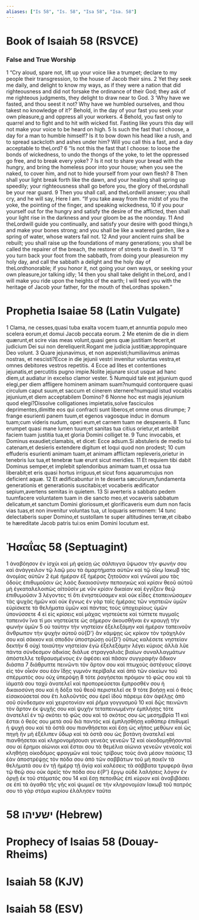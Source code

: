 ```yaml
---
aliases: ["Is 58", "Is. 58", "Isa 58", "Isa. 58"]
---
```



# Book of Isaiah 58 (RSVCE)

### False and True Worship
1 “Cry aloud, spare not, lift up your voice like a trumpet; declare to my people their transgression, to the house of Jacob their sins.
2 Yet they seek me daily, and delight to know my ways, as if they were a nation that did righteousness and did not forsake the ordinance of their God; they ask of me righteous judgments, they delight to draw near to God.
3 ‘Why have we fasted, and thou seest it not? Why have we humbled ourselves, and thou takest no knowledge of it?’ Behold, in the day of your fast you seek your own pleasure,g and oppress all your workers.
4 Behold, you fast only to quarrel and to fight and to hit with wicked fist. Fasting like yours this day will not make your voice to be heard on high.
5 Is such the fast that I choose, a day for a man to humble himself? Is it to bow down his head like a rush, and to spread sackcloth and ashes under him? Will you call this a fast, and a day acceptable to theLord?
6 “Is not this the fast that I choose: to loose the bonds of wickedness, to undo the thongs of the yoke, to let the oppressed go free, and to break every yoke?
7 Is it not to share your bread with the hungry, and bring the homeless poor into your house; when you see the naked, to cover him, and not to hide yourself from your own flesh?
8 Then shall your light break forth like the dawn, and your healing shall spring up speedily; your righteousness shall go before you, the glory of theLordshall be your rear guard.
9 Then you shall call, and theLordwill answer; you shall cry, and he will say, Here I am. “If you take away from the midst of you the yoke, the pointing of the finger, and speaking wickedness,
10 if you pour yourself out for the hungry and satisfy the desire of the afflicted, then shall your light rise in the darkness and your gloom be as the noonday.
11 And theLordwill guide you continually, and satisfy your desire with good things,h and make your bones strong; and you shall be like a watered garden, like a spring of water, whose waters fail not.
12 And your ancient ruins shall be rebuilt; you shall raise up the foundations of many generations; you shall be called the repairer of the breach, the restorer of streets to dwell in.
13 “If you turn back your foot from the sabbath, from doing your pleasureion my holy day, and call the sabbath a delight and the holy day of theLordhonorable; if you honor it, not going your own ways, or seeking your own pleasure,jor talking idly;
14 then you shall take delight in theLord, and I will make you ride upon the heights of the earth; I will feed you with the heritage of Jacob your father, for the mouth of theLordhas spoken.”


# Prophetia Isaiae 58 (Latin Vulgate)

1 Clama, ne cesses,quasi tuba exalta vocem tuam,et annuntia populo meo scelera eorum,et domui Jacob peccata eorum.
2 Me etenim de die in diem quærunt,et scire vias meas volunt,quasi gens quæ justitiam fecerit,et judicium Dei sui non dereliquerit.Rogant me judicia justitiæ;appropinquare Deo volunt.
3 Quare jejunavimus, et non aspexisti;humiliavimus animas nostras, et nescisti?Ecce in die jejunii vestri invenitur voluntas vestra,et omnes debitores vestros repetitis.
4 Ecce ad lites et contentiones jejunatis,et percutitis pugno impie.Nolite jejunare sicut usque ad hanc diem,ut audiatur in excelso clamor vester.
5 Numquid tale est jejunium quod elegi,per diem affligere hominem animam suam?numquid contorquere quasi circulum caput suum,et saccum et cinerem sternere?numquid istud vocabis jejunium,et diem acceptabilem Domino?
6 Nonne hoc est magis jejunium quod elegi?Dissolve colligationes impietatis,solve fasciculos deprimentes,dimitte eos qui confracti sunt liberos,et omne onus dirumpe;
7 frange esurienti panem tuum,et egenos vagosque induc in domum tuam;cum videris nudum, operi eum,et carnem tuam ne despexeris.
8 Tunc erumpet quasi mane lumen tuum;et sanitas tua citius orietur,et anteibit faciem tuam justitia tua,et gloria Domini colliget te.
9 Tunc invocabis, et Dominus exaudiet;clamabis, et dicet: Ecce adsum.Si abstuleris de medio tui catenam,et desieris extendere digitum et loqui quod non prodest;
10 cum effuderis esurienti animam tuam,et animam afflictam repleveris,orietur in tenebris lux tua,et tenebræ tuæ erunt sicut meridies.
11 Et requiem tibi dabit Dominus semper,et implebit splendoribus animam tuam,et ossa tua liberabit;et eris quasi hortus irriguus,et sicut fons aquarumcujus non deficient aquæ.
12 Et ædificabuntur in te deserta sæculorum,fundamenta generationis et generationis suscitabis;et vocaberis ædificator sepium,avertens semitas in quietem.
13 Si averteris a sabbato pedem tuumfacere voluntatem tuam in die sancto meo,et vocaveris sabbatum delicatum,et sanctum Domini gloriosum,et glorificaveris eum dum non facis vias tuas,et non invenitur voluntas tua, ut loquaris sermonem:
14 tunc delectaberis super Domino,et sustollam te super altitudines terræ,et cibabo te hæreditate Jacob patris tui:os enim Domini locutum est.


# Ἠσαΐας 58 (Septuagint)

1 ἀναβόησον ἐν ἰσχύι καὶ μὴ φείσῃ ὡς σάλπιγγα ὕψωσον τὴν φωνήν σου καὶ ἀνάγγειλον τῷ λαῷ μου τὰ ἁμαρτήματα αὐτῶν καὶ τῷ οἴκῳ Ιακωβ τὰς ἀνομίας αὐτῶν
2 ἐμὲ ἡμέραν ἐξ ἡμέρας ζητοῦσιν καὶ γνῶναί μου τὰς ὁδοὺς ἐπιθυμοῦσιν ὡς λαὸς δικαιοσύνην πεποιηκὼς καὶ κρίσιν θεοῦ αὐτοῦ μὴ ἐγκαταλελοιπὼς αἰτοῦσίν με νῦν κρίσιν δικαίαν καὶ ἐγγίζειν θεῷ ἐπιθυμοῦσιν
3 λέγοντες τί ὅτι ἐνηστεύσαμεν καὶ οὐκ εἶδες ἐταπεινώσαμεν τὰς ψυχὰς ἡμῶν καὶ οὐκ ἔγνως ἐν γὰρ ταῖς ἡμέραις τῶν νηστειῶν ὑμῶν εὑρίσκετε τὰ θελήματα ὑμῶν καὶ πάντας τοὺς ὑποχειρίους ὑμῶν ὑπονύσσετε
4 εἰ εἰς κρίσεις καὶ μάχας νηστεύετε καὶ τύπτετε πυγμαῖς ταπεινόν ἵνα τί μοι νηστεύετε ὡς σήμερον ἀκουσθῆναι ἐν κραυγῇ τὴν φωνὴν ὑμῶν
5 οὐ ταύτην τὴν νηστείαν ἐξελεξάμην καὶ ἡμέραν ταπεινοῦν ἄνθρωπον τὴν ψυχὴν αὐτοῦ οὐ{D'} ἂν κάμψῃς ὡς κρίκον τὸν τράχηλόν σου καὶ σάκκον καὶ σποδὸν ὑποστρώσῃ οὐ{D'} οὕτως καλέσετε νηστείαν δεκτήν
6 οὐχὶ τοιαύτην νηστείαν ἐγὼ ἐξελεξάμην λέγει κύριος ἀλλὰ λῦε πάντα σύνδεσμον ἀδικίας διάλυε στραγγαλιὰς βιαίων συναλλαγμάτων ἀπόστελλε τεθραυσμένους ἐν ἀφέσει καὶ πᾶσαν συγγραφὴν ἄδικον διάσπα
7 διάθρυπτε πεινῶντι τὸν ἄρτον σου καὶ πτωχοὺς ἀστέγους εἴσαγε εἰς τὸν οἶκόν σου ἐὰν ἴδῃς γυμνόν περίβαλε καὶ ἀπὸ τῶν οἰκείων τοῦ σπέρματός σου οὐχ ὑπερόψῃ
8 τότε ῥαγήσεται πρόιμον τὸ φῶς σου καὶ τὰ ἰάματά σου ταχὺ ἀνατελεῖ καὶ προπορεύσεται ἔμπροσθέν σου ἡ δικαιοσύνη σου καὶ ἡ δόξα τοῦ θεοῦ περιστελεῖ σε
9 τότε βοήσῃ καὶ ὁ θεὸς εἰσακούσεταί σου ἔτι λαλοῦντός σου ἐρεῖ ἰδοὺ πάρειμι ἐὰν ἀφέλῃς ἀπὸ σοῦ σύνδεσμον καὶ χειροτονίαν καὶ ῥῆμα γογγυσμοῦ
10 καὶ δῷς πεινῶντι τὸν ἄρτον ἐκ ψυχῆς σου καὶ ψυχὴν τεταπεινωμένην ἐμπλήσῃς τότε ἀνατελεῖ ἐν τῷ σκότει τὸ φῶς σου καὶ τὸ σκότος σου ὡς μεσημβρία
11 καὶ ἔσται ὁ θεός σου μετὰ σοῦ διὰ παντός καὶ ἐμπλησθήσῃ καθάπερ ἐπιθυμεῖ ἡ ψυχή σου καὶ τὰ ὀστᾶ σου πιανθήσεται καὶ ἔσῃ ὡς κῆπος μεθύων καὶ ὡς πηγὴ ἣν μὴ ἐξέλιπεν ὕδωρ καὶ τὰ ὀστᾶ σου ὡς βοτάνη ἀνατελεῖ καὶ πιανθήσεται καὶ κληρονομήσουσι γενεὰς γενεῶν
12 καὶ οἰκοδομηθήσονταί σου αἱ ἔρημοι αἰώνιοι καὶ ἔσται σου τὰ θεμέλια αἰώνια γενεῶν γενεαῖς καὶ κληθήσῃ οἰκοδόμος φραγμῶν καὶ τοὺς τρίβους τοὺς ἀνὰ μέσον παύσεις
13 ἐὰν ἀποστρέψῃς τὸν πόδα σου ἀπὸ τῶν σαββάτων τοῦ μὴ ποιεῖν τὰ θελήματά σου ἐν τῇ ἡμέρᾳ τῇ ἁγίᾳ καὶ καλέσεις τὰ σάββατα τρυφερά ἅγια τῷ θεῷ σου οὐκ ἀρεῖς τὸν πόδα σου ἐ{P'} ἔργῳ οὐδὲ λαλήσεις λόγον ἐν ὀργῇ ἐκ τοῦ στόματός σου
14 καὶ ἔσῃ πεποιθὼς ἐπὶ κύριον καὶ ἀναβιβάσει σε ἐπὶ τὰ ἀγαθὰ τῆς γῆς καὶ ψωμιεῖ σε τὴν κληρονομίαν Ιακωβ τοῦ πατρός σου τὸ γὰρ στόμα κυρίου ἐλάλησεν ταῦτα


# 58 ישעיהו (Hebrew)


# Prophecy of Isaias 58 (Douay-Rheims)


# Isaiah 58 (KJV)


# Isaiah 58 (ESV)

